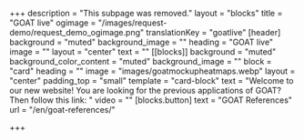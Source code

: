+++
description = "This subpage was removed."
layout = "blocks"
title = "GOAT live"
ogimage = "/images/request-demo/request_demo_ogimage.png"
translationKey = "goatlive"
[header]
background = "muted"
background_image = ""
heading = "GOAT live"
image = ""
layout = "center"
text = ""
[[blocks]]
background = "muted"
background_color_content = "muted"
background_image = ""
block = "card"
heading = ""
image = "images/goatmockupheatmaps.webp"
layout = "center"
padding_top = "small"
template = "card-block"
text = "Welcome to our new website! You are looking for the previous applications of GOAT? Then follow this link: "
video = ""
[blocks.button]
text = "GOAT References"
url = "/en/goat-references/"


+++
